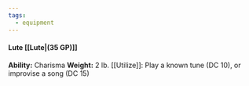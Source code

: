 ```yaml
---
tags:
  - equipment
---
```

####  Lute [[Lute|(35 GP)]]
**Ability:** Charisma **Weight:** 2 lb.
[[Utilize]]: Play a known tune (DC 10), or improvise a song (DC 15)
